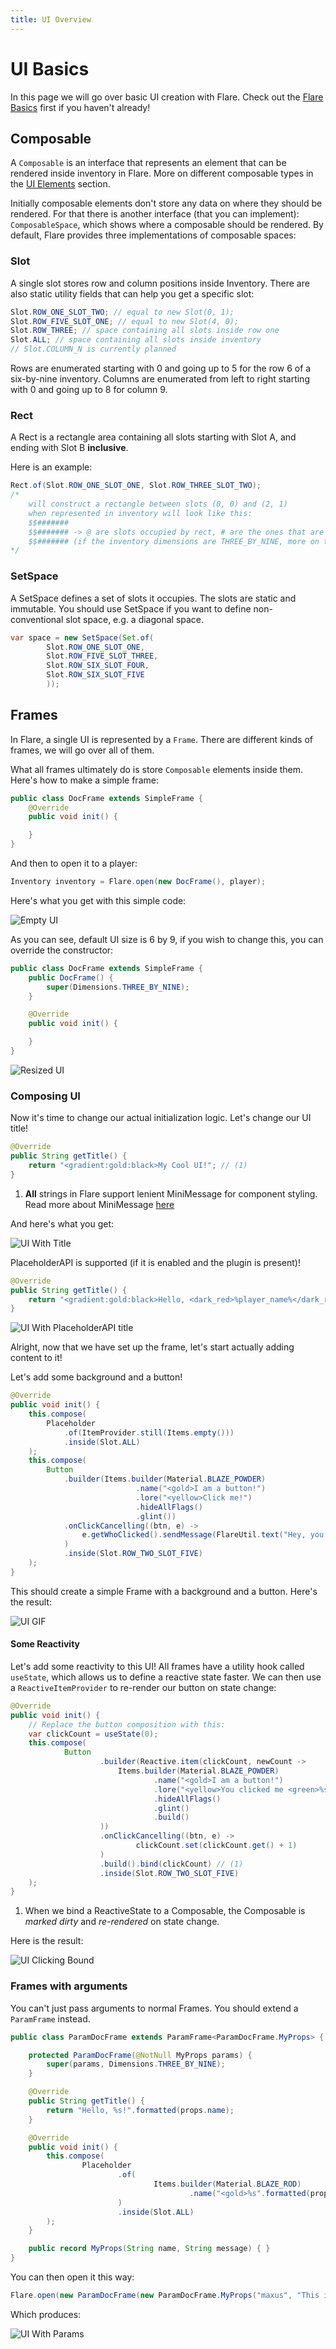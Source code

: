 ```yaml
---
title: UI Overview
---
```


# UI Basics

In this page we will go over basic UI creation with Flare.
Check out the [Flare Basics](/basic) first if you haven't already!

## Composable

A `Composable` is an interface that represents an element that can be rendered
inside inventory in Flare. More on different composable types in the [UI Elements](ui/composable) section.

Initially composable elements don't store any data on where they should be rendered.
For that there is another interface (that you can implement): `ComposableSpace`, which shows
where a composable should be rendered. By default, Flare provides three implementations of 
composable spaces:

### Slot
A single slot stores row and column positions inside Inventory. There are also static 
utility fields that can help you get a specific slot:

```java
Slot.ROW_ONE_SLOT_TWO; // equal to new Slot(0, 1);
Slot.ROW_FIVE_SLOT_ONE; // equal to new Slot(4, 0);
Slot.ROW_THREE; // space containing all slots inside row one
Slot.ALL; // space containing all slots inside inventory
// Slot.COLUMN_N is currently planned
```

Rows are enumerated starting with 0 and going up to 5 for the row 6 of a six-by-nine inventory.
Columns are enumerated from left to right starting with 0 and going up to 8 for column 9.

### Rect
A Rect is a rectangle area containing all slots starting with Slot A, 
and ending with Slot B **inclusive**.

Here is an example:
```java
Rect.of(Slot.ROW_ONE_SLOT_ONE, Slot.ROW_THREE_SLOT_TWO); 
/* 
    will construct a rectangle between slots (0, 0) and (2, 1)
    when represented in inventory will look like this:
    $$#######
    $$####### -> @ are slots occupied by rect, # are the ones that are not
    $$####### (if the inventory dimensions are THREE_BY_NINE, more on that later)
*/
```

### SetSpace

A SetSpace defines a set of slots it occupies. The slots are static and immutable.
You should use SetSpace if you want to define non-conventional slot space, e.g. a diagonal
space.

```java
var space = new SetSpace(Set.of(
        Slot.ROW_ONE_SLOT_ONE,
        Slot.ROW_FIVE_SLOT_THREE,
        Slot.ROW_SIX_SLOT_FOUR,
        Slot.ROW_SIX_SLOT_FIVE
        ));
```

## Frames

In Flare, a single UI is represented by a `Frame`. There are different kinds of
frames, we will go over all of them.

What all frames ultimately do is store `Composable` elements inside them. Here's how to make a simple frame:

```java
public class DocFrame extends SimpleFrame {
    @Override
    public void init() {

    }
}
```

And then to open it to a player:

```java
Inventory inventory = Flare.open(new DocFrame(), player);
```

Here's what you get with this simple code:

![Empty UI](../assets/screenshots/ui-empty.png)

As you can see, default UI size is 6 by 9, if you wish to change this, you can override the constructor:

```java
public class DocFrame extends SimpleFrame {
    public DocFrame() {
        super(Dimensions.THREE_BY_NINE);
    }

    @Override
    public void init() {

    }
}
```

![Resized UI](../assets/screenshots/ui-resized.png)

### Composing UI

Now it's time to change our actual initialization logic. Let's change our UI title!

``` java
@Override
public String getTitle() {
    return "<gradient:gold:black>My Cool UI!"; // (1)
}
```

1. **All** strings in Flare support lenient MiniMessage for component styling. Read more about MiniMessage [here](https://docs.advntr.dev/minimessage/index.html) 

And here's what you get:

![UI With Title](../assets/screenshots/ui-title.png)

PlaceholderAPI is supported (if it is enabled and the plugin is present)!

```java
@Override
public String getTitle() {
    return "<gradient:gold:black>Hello, <dark_red>%player_name%</dark_red>!";
}
```

![UI With PlaceholderAPI title](../assets/screenshots/ui-papi.png)

Alright, now that we have set up the frame, let's start actually adding content to it!

Let's add some background and a button!

```java
@Override
public void init() {
    this.compose(
        Placeholder
            .of(ItemProvider.still(Items.empty()))
            .inside(Slot.ALL)
    );
    this.compose(
        Button
            .builder(Items.builder(Material.BLAZE_POWDER)
                            .name("<gold>I am a button!")
                            .lore("<yellow>Click me!")
                            .hideAllFlags()
                            .glint())
            .onClickCancelling((btn, e) -> 
                e.getWhoClicked().sendMessage(FlareUtil.text("Hey, you <gold>clicked</gold> me!"))
            )
            .inside(Slot.ROW_TWO_SLOT_FIVE)
    );
}
```

This should create a simple Frame with a background and a button. Here's the result:

![UI GIF](../assets/screenshots/ui-clicking.gif)

#### Some Reactivity

Let's add some reactivity to this UI! All frames have a utility hook called `useState`,
which allows us to define a reactive state faster. We can then use a `ReactiveItemProvider` to
re-render our button on state change:

```java
@Override
public void init() {
    // Replace the button composition with this:
    var clickCount = useState(0);
    this.compose(
            Button
                    .builder(Reactive.item(clickCount, newCount ->
                        Items.builder(Material.BLAZE_POWDER)
                                .name("<gold>I am a button!")
                                .lore("<yellow>You clicked me <green>%s</green> times!".formatted(newCount))
                                .hideAllFlags()
                                .glint()
                                .build()
                    ))
                    .onClickCancelling((btn, e) ->
                            clickCount.set(clickCount.get() + 1)
                    )
                    .build().bind(clickCount) // (1)
                    .inside(Slot.ROW_TWO_SLOT_FIVE)
    );
}
```

1. When we bind a ReactiveState to a Composable, the Composable is *marked dirty* and *re-rendered* on state change.

Here is the result:

![UI Clicking Bound](../assets/screenshots/ui-clicking-bound.gif)

### Frames with arguments

You can't just pass arguments to normal Frames. 
You should extend a `ParamFrame` instead.

```java
public class ParamDocFrame extends ParamFrame<ParamDocFrame.MyProps> {

    protected ParamDocFrame(@NotNull MyProps params) {
        super(params, Dimensions.THREE_BY_NINE);
    }

    @Override
    public String getTitle() {
        return "Hello, %s!".formatted(props.name);
    }

    @Override
    public void init() {
        this.compose(
                Placeholder
                        .of(
                                Items.builder(Material.BLAZE_ROD)
                                        .name("<gold>%s".formatted(props.message))
                        )
                        .inside(Slot.ALL)
        );
    }

    public record MyProps(String name, String message) { }
}
```

You can then open it this way:

```java
Flare.open(new ParamDocFrame(new ParamDocFrame.MyProps("maxus", "This is a frame!")), (Player) sender);
```

Which produces:

![UI With Params](../assets/screenshots/ui-param.gif)